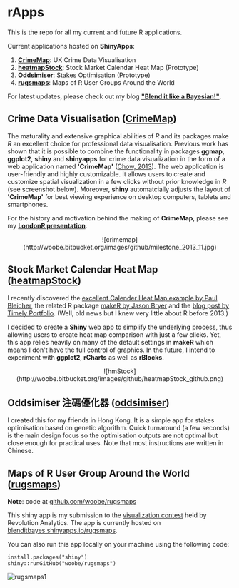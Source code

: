 rApps
=====

This is the repo for all my current and future R applications.

Current applications hosted on **ShinyApps**:  

1. [**CrimeMap**](http://bit.ly/bib_crimemap): UK Crime Data Visualisation
2. [**heatmapStock**](http://bit.ly/bib_heatmapStock): Stock Market Calendar Heat Map (Prototype)
3. [**Oddsimiser**](http://bit.ly/oddsimiser): Stakes Optimisation (Prototype)
4. [**rugsmaps**](http://bit.ly/rugsmaps): Maps of R User Groups Around the World

For latest updates, please check out my blog [**"Blend it like a Bayesian!"**](http://bit.ly/blenditbayes).  

## Crime Data Visualisation ([CrimeMap](http://bit.ly/bib_crimemap))

The maturality and extensive graphical abilities of *R* and its packages make *R* an excellent choice for professional data visualisation. Previous work has shown that it is possible to combine the functionality in packages **ggmap**, **ggplot2**, **shiny** and **shinyapps** for crime data visualization in the form of a web application named **'CrimeMap'** ([Chow, 2013](http://bit.ly/bib_crimemap)). The web application is user-friendly and highly customizable. It allows users to create and customize spatial visualization in a few clicks without prior knowledge in *R* (see screenshot below). Moreover, **shiny** automatcially adjusts the layout of **'CrimeMap'**  for best viewing experience on desktop computers, tablets and smartphones.

For the history and motivation behind the making of **CrimeMap**, please see my [**LondonR presentation**](http://bit.ly/londonr_crimemap).

<center>![crimemap](http://woobe.bitbucket.org/images/github/milestone_2013_11.jpg)</center>


## Stock Market Calendar Heat Map ([heatmapStock](http://bit.ly/bib_heatmapStock))

I recently discovered the [excellent Calender Heat Map example by Paul Bleicher](http://blog.revolutionanalytics.com/2009/11/charting-time-series-as-calendar-heat-maps-in-r.html), the related R package [makeR by Jason Bryer](http://jason.bryer.org/makeR/) and the [blog post by Timely Portfolio](http://timelyportfolio.blogspot.co.uk/2012/04/piggybacking-and-hopefully-publicizing.html). (Well, old news but I knew very little about R before 2013.)

I decided to create a **Shiny** web app to simplify the underlying process, thus allowing users to create heat map comparison with just a few clicks. Yet, this app relies heavily on many of the default settings in **makeR** which means I don't have the full control of graphics. In the future, I intend to experiment with **ggplot2**, **rCharts** as well as **rBlocks**.

<center>![hmStock](http://woobe.bitbucket.org/images/github/heatmapStock_github.png)</center>


## Oddsimiser 注碼優化器 ([oddsimiser](http://bit.ly/oddsimiser))

I created this for my friends in Hong Kong. It is a simple app for stakes optimisation based on genetic algorithm. Quick turnaround (a few seconds) is the main design focus so the optimisation outputs are not optimal but close enough for practical uses. Note that most instructions are written in Chinese.



## Maps of R User Group Around the World ([rugsmaps](http://bit.ly/rugsmaps))

**Note**: code at [github.com/woobe/rugsmaps](https://github.com/woobe/rugsmaps)

This shiny app is my submission to the [visualization contest](http://blog.revolutionanalytics.com/2014/06/contest-prizes-for-best-r-user-groups-plot.html) held by Revolution Analytics. The app is currently hosted on [blenditbayes.shinyapps.io/rugsmaps](https://blenditbayes.shinyapps.io/rugsmaps/). 

You can also run this app locally on your machine using the following code:

```
install.packages("shiny")
shiny::runGitHub("woobe/rugsmaps")
```

![rugsmaps1](https://raw.githubusercontent.com/woobe/rugsmaps/master/image/rugsmap_screenshot_01.png)

